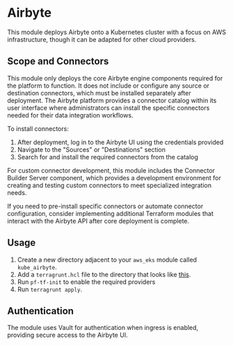 # Airbyte

This module deploys Airbyte onto a Kubernetes cluster with a focus on AWS infrastructure, though it can be adapted for other cloud providers.

## Scope and Connectors

This module only deploys the core Airbyte engine components required for the platform to function. It does not include or configure any source or destination connectors, which must be installed separately after deployment. The Airbyte platform provides a connector catalog within its user interface where administrators can install the specific connectors needed for their data integration workflows.

To install connectors:

1. After deployment, log in to the Airbyte UI using the credentials provided
2. Navigate to the "Sources" or "Destinations" section
3. Search for and install the required connectors from the catalog

For custom connector development, this module includes the Connector Builder Server component, which provides a development environment for creating and testing custom connectors to meet specialized integration needs.

If you need to pre-install specific connectors or automate connector configuration, consider implementing additional Terraform modules that interact with the Airbyte API after core deployment is complete.

## Usage

1. Create a new directory adjacent to your `aws_eks` module called `kube_airbyte`.
2. Add a `terragrunt.hcl` file to the directory that looks like [this](https://github.com/Panfactum/stack/blob/__PANFACTUM_VERSION_MAIN__/packages/reference/environments/development/us-east-1/kube_airbyte/terragrunt.hcl).
3. Run `pf-tf-init` to enable the required providers
4. Run `terragrunt apply`.

## Authentication

The module uses Vault for authentication when ingress is enabled, providing secure access to the Airbyte UI.
